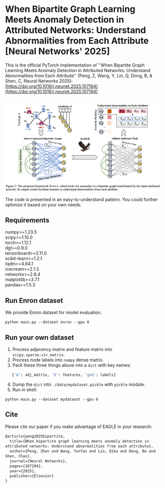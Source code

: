 # When Bipartite Graph Learning Meets Anomaly Detection in Attributed Networks: Understand Abnormalities from Each Attribute [Neural Networks' 2025]

This is the official PyTorch implementation of ''When Bipartite Graph Learning Meets Anomaly Detection in Attributed Networks: Understand Abnormalities from Each Attribute'' (Peng, Z, Wang, Y, Lin, Q, Dong, B, & Shen, C, Neural Networks 2025): [https://doi.org/10.1016/j.neunet.2025.107194](https://doi.org/10.1016/j.neunet.2025.107194)

![image](https://github.com/zpeng27/EAGLE/blob/main/eagle.png)

The code is presented in an easy-to-understand pattern. You could further optimize it based on your own needs.

## Requirements 
numpy>=1.23.5  
scipy>=1.10.0  
torch>=1.12.1  
dgl>=0.9.0  
tensorboard>=2.11.0  
scikit-learn>=1.2.1  
tqdm>=4.64.1  
icecream>=2.1.3  
networkx>=2.8.4  
matplotlib>=3.7.1  
pandas>=1.5.3  

## Run Enron dataset
We provide Enron dataset for model evaluation.
```shell
python main.py --dataset enron --gpu 0
```

## Run your own dataset
 
1. Process adjacency matrix and feature matrix into `scipy.sparse.csr_matrix`.
2. Process node labels into `numpy` dense matrix.
3. Pack these three things above into a `dict` with key names: 
```python
   {'A': adj_matrix, 'X': features, 'gnd': labels}
```
4. Dump the `dict` into `./data/mydataset.pickle` with `pickle` module.
5. Run in shell:
```shell
python main.py --dataset mydataset --gpu 0
```

## Cite
Please cite our paper if you make advantage of EAGLE in your research:

```
@article{peng2025bipartite,
  title={When bipartite graph learning meets anomaly detection in attributed networks: Understand abnormalities from each attribute},
  author={Peng, Zhen and Wang, Yunfan and Lin, Qika and Dong, Bo and Shen, Chao},
  journal={Neural Networks},
  pages={107194},
  year={2025},
  publisher={Elsevier}
}
```
